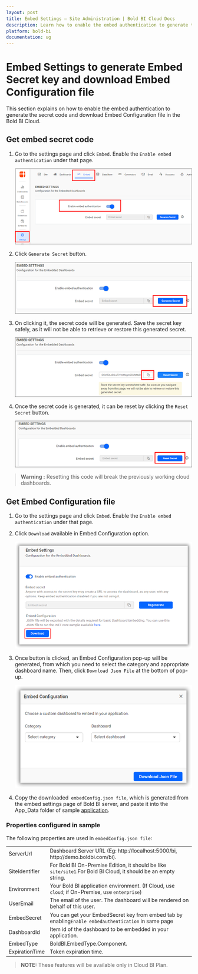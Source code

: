 ```yaml
---
layout: post
title: Embed Settings – Site Administration | Bold BI Cloud Docs
description: Learn how to enable the embed authentication to generate the secret code and Embed Configuration file using the embed settings in the Bold BI Cloud.
platform: bold-bi
documentation: ug
---
```


# Embed Settings to generate Embed Secret key and download Embed Configuration file

This section explains on how to enable the embed authentication to generate the secret code and download Embed Configuration file in the Bold BI Cloud. 

## Get embed secret code

1. Go to the settings page and click `Embed`. Enable the `Enable embed authentication` under that page.

    ![Enable embed authentication](/static/assets/cloud/site-administration/images/enable-embed-option.png)

2. Click `Generate Secret` button.

    ![Generate secret code](/static/assets/cloud/site-administration/images/generate-secret-code.png)

3. On clicking it, the secret code will be generated. Save the secret key safely, as it will not be able to retrieve or restore this generated secret.                    

    ![Copy secret code](/static/assets/cloud/site-administration/images/copy-secret-code.png)

4. Once the secret code is generated, it can be reset by clicking the `Reset Secret` button.

    ![Reset secret code](/static/assets/cloud/site-administration/images/reset-secret-code.png)

> **Warning :** Resetting this code will break the previously working cloud dashboards.

## Get Embed Configuration file
1. Go to the settings page and click `Embed`. Enable the `Enable embed authentication` under that page.

2. Click `Download` available in Embed Configuration option.

     ![Embed Config file](/static/assets/cloud/site-administration/images/embedconfig_file.png#max-width=65%)

3. Once button is clicked, an Embed Configuration pop-up will be generated, from which you need to select the category and appropriate dashboard name. Then, click `Download Json File` at the bottom of pop-up.

    ![EmbedConfig popup](/static/assets/cloud/site-administration/images/embedconfig_popup.png#max-width=65%)

4. Copy the downloaded` embedConfig.json file`, which is generated from the embed settings page of Bold BI server, and paste it into the App_Data folder of sample  [application](https://github.com/boldbi/samples/tree/development/SDK%20Samples/C%23/ASP.NET%20Core).

### Properties configured in sample
The following properties are used in `embedConfig.json file`:

<meta charset="utf-8"/>
        <table>
        <tbody>
            <tr>
                <td align="left">ServerUrl</td>
                <td align="left">Dashboard Server URL (Eg: http://localhost:5000/bi, http://demo.boldbi.com/bi).</td>
            </tr>
            <tr>
                <td align="left">SiteIdentifier</td>
                <td align="left">For Bold BI On-Premise Edition, it should be like <code>site/site1</code>.For Bold BI Cloud, it should be an empty string.</td>
            </tr>
            <tr>
            <td align="left">Environment</td>
                <td align="left">Your Bold BI application environment. (If Cloud, use <code>cloud</code>; if On-Premise, use <code>enterprise</code>)</td>
            </tr>
            <tr>
                <td align="left">UserEmail</td>
                <td align="left">The email of the user. The dashboard will be rendered on behalf of this user.</td>
            </tr>        
            <tr>
            <td align="left">EmbedSecret</td>
                <td align="left">You can get your EmbedSecret key from embed tab by enabling<code>Enable embedauthentication</code> in same page</td>
            </tr> 
            <tr>
                <td align="left">DashboardId</td>
                <td align="left">Item id of the dashboard to be embedded in your application.</td>
            </tr>  
            <tr>
                <td align="left">EmbedType</td>
                <td align="left">BoldBI.EmbedType.Component.</td>
            </tr>
            <tr>
                <td align="left">ExpirationTime</td>
                <td align="left">Token expiration time.</td>
            </tr> 
        </tbody>
        </table>

> **NOTE:** These features will be available only in Cloud BI Plan.